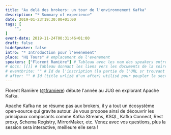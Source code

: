 ```yaml
---
title: "Au delà des brokers: un tour de l'environnement Kafka"
description: "* Summary of experience"
date: 2019-01-23T19:30:00+01:00
tags: [
    "",
]
event-date: 2019-11-24T00:31:46+01:00
draft: false
hideSpeaker: false
intro: "* Introduction pour l'evenement"
place: "HQ Tours" # emplacement de l'evenement
speakers: ["Florent Ramière"] # Tableau avec les nom des speakers entre " et séparé par des , et doit être identique au titre du speaker enregistré !
# docs: [[]] # Tableau donnant les liens vers les documents de la soirée hors affiche - exemple : [["L'inauguration","http://toursjug.cloud.xwiki.com/xwiki/bin/download/Meetings/20080409/InaugurationToursJUG.pdf"], ["Unitils et Selenium","Unitils-Selenium.pdf"]]
# eventbrite: "" # Id de l'inscription (la partie de l'URL sr trouvant après https://www.eventbrite.fr/e/ )
# after: "" # Id (title urlizé d'un after) utilisé pour peupler la section after d'un evvent (exemple : apside-after-01)
---
```

Florent Ramière ([@framiere](https://twitter.com/framiere)) débute l'année au JUG en explorant Apache Kafka.

Apache Kafka ne se résume pas aux brokers, il y a tout un écosystème open-source qui gravite autour. Je vous propose ainsi de découvrir les principaux composants comme Kafka Streams, KSQL, Kafka Connect, Rest proxy, Schema Registry, MirrorMaker, etc.
Venez avec vos questions, plus la session sera interactive, meilleure elle sera !
